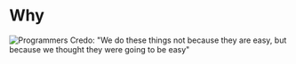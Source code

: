 # Why

![Programmers Credo: "We do these things not because they are easy, but because we thought they were going to be easy"](https://pbs.twimg.com/media/EuDlPBfVkAI9cI5?format=jpg&name=4096x4096)
